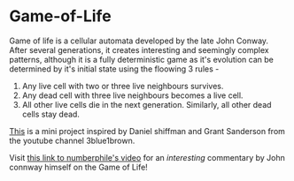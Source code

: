 # Game-of-Life
Game of life is a cellular automata developed by the late John Conway. After several generations, it creates interesting and seemingly complex patterns, although it is a fully deterministic game as it's evolution can be determined by it's initial state using the floowing 3 rules -
  
  1. Any live cell with two or three live neighbours survives.
  2. Any dead cell with three live neighbours becomes a live cell.
  3. All other live cells die in the next generation. Similarly, all other dead cells stay dead.

[This](https://rossnhi.github.io/Pi-Collisions/) is a mini project inspired by Daniel shiffman and Grant Sanderson from the youtube channel 3blue1brown.

Visit [this link to numberphile's video](https://youtu.be/R9Plq-D1gEk) for an *interesting* commentary by John connway himself on the Game of Life!
